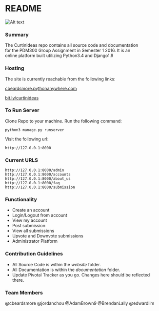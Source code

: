 # README #

![Alt text](https://aasrn.files.wordpress.com/2015/06/curtin-logo.gif)


### Summary ###

The CurtinIdeas repo contains all source code and documentation   
for the PDM300 Group  Assignment in Semester 1 2016. It is an  
online platform built utilizing Python3.4 and Django1.9

### Hosting ###

The site is currently reachable from the following links:

[cbeardsmore.pythonanywhere.com](http://cbeardsmore.pythonanywhere.com)

[bit.ly/curtinideas](http://bit.ly/curtinideas)

### To Run Server ###

Clone Repo to your machine. Run the following command:

    python3 manage.py runserver

Visit the following url:

    http://127.0.0.1:8000

### Current URLS ###

    http://127.0.0.1:8000/admin
    http://127.0.0.1:8000/accounts
    http://127.0.0.1:8000/about_us
    http://127.0.0.1:8000/faq
    http://127.0.0.1:8000/submission

###  Functionality ###

- Create an account
- Login/Logout from account
- View my account
- Post submission
- View all submissions
- Upvote and Downvote submissions
- Administrator Platform

### Contribution Guidelines ###

- All Source Code is within the *website* folder.
- All Documentation is within the *documentation* folder.
- Update Pivotal Tracker as you go. Changes here should be reflected there.

### Team Members ###

@cbeardsmore @jordanchou @AdamBrown9 @BrendanLally @edwardlim